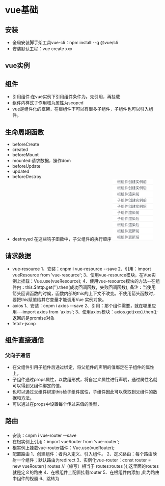 # vue基础
## 安装
* 全局安装脚手架工具vue-cli：npm install --g @vue/cli
* 安装默认工程：vue create xxx
## vue实例
## 组件
* 引用组件:在vue实例下引用组件条件为，先引用，再挂载
* 组件内样式子作用域为属性为scoped
* vue是组件化的框架，在根组件下可以有很多子组件，子组件也可以引入组件。
## 生命周期函数
* beforeCreate
* created
* beforeMount
* mounted:请求数据，操作dom
* beforeUpdate
* updated
* beforeDestroy
* destroyed
在这些钩子函数中，子父组件的执行顺序
![](https://raw.githubusercontent.com/MuRongJs/learningNotes/master/images/vueLifecycle.png)
## 请求数据
* vue-resource
    1、安装：cnpm i vue-resource --save
    2、引用：import vueResource from 'vue-resource';
    3、使用vue-resource模块，在Vue实例上挂载：Vue.use(vueResource);
    4、使用vue-resource模块的方法--在组件内：this.$http.get('').then(成功回调函数，失败回调函数);
    备注：当使用箭头回调函数的时候，函数内部的this的上下文不改变。不使用箭头函数时，要把this赋值给其它变量才能调用Vue 实例对象。
* axios
    1、安装：cnpm i axios --save
    2、引用：那个组件需要，就在哪里应用---import axios from 'axios';
    3、使用axios模块：axios.get(xxx).then();返回的是promise对象
* fetch-jsonp
## 组件直接通信
### 父向子通信
* 在父组件引用子组件后通过绑定，将父组件的声明的值绑定在子组件的属性上。
* 子组件通过props属性，以数组形式，将自定义属性进行声明，通过属性名就可以得到父组件绑定的值。
* 也可以通过父组件绑定this给子组件属性，子组件因此可以获取到父组件的数据和方法。
* 可以通过在props中设置每个传过来值的类型，
## 路由
### 
* 安装：cnpm i vue-router --save
* 在根实例上引用：import vueRouter from 'vue-router';
* 根实例上挂载vue-router插件：Vue.use(vueRouter);
* 配置路由
    1、创建组件：者内入定义、引入组件。
    2、定义路由：每个路由映射一个组件；默认路由为redirect
    3、实例化vue-router：const router = new vueRouter({     routes  //（缩写）相当于 routes:routes  });这里面的routes就是定义的路由
    4、在根组件上配置挂载router
    5、在根组件内添加 <router-view></router-view>,此为路由中组件的视窗
    6、跳转为 <router-link to='xxx'></router-link>
